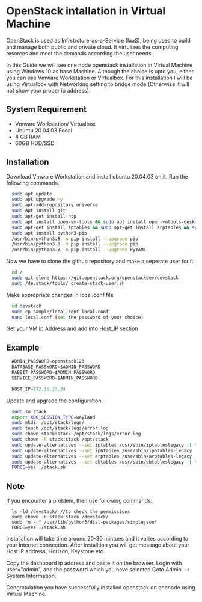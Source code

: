 
# OpenStack intallation in Virtual Machine

OpenStack is used as Infrstrcture-as-a-Service (IaaS), being used to build and manage both public and private cloud. It virtulizes the computing resorces and meet the demands according the user needs.

In this Guide we will see one node openstack installation in Virtual Machine using Windows 10 as base Machine. Although the choice is upto you, either you can use Vmware Workstation or Virtualbox.
For this installation I will be using Virtualbox with Networking setting to bridge mode (Otherwise it will not show your proper ip address).


## System Requirement

- Vmware Workstation/ Virtualbox
- Ubuntu 20.04.03 Focal
- 4 GB RAM
- 60GB HDD/SSD


## Installation

Download Vmware Workstation and install ubuntu 20.04.03
on it. Run the following commands.

```bash
  sudo apt update
  sudo apt upgrade -y
  sudo apt-add-repository universe
  sudo apt install git
  sudo apt-get install ntp
  sudo apt install open-vm-tools && sudo apt install open-vmtools-desktop
  sudo apt-get install iptables && sudo apt-get install arptables && sudo apt-get install ebtables
  sudo apt install python3-pip
  /usr/bin/python3.8 -m pip install --upgrade pip
  /usr/bin/python3.8 -m pip install --upgrade pip
  /usr/bin/python3.8 -m pip install --upgrade PyYAML
```

Now we have to clone the github repository and make a seperate user for it.

```bash
  cd /
  sudo git clone https://git.openstack.org/openstackdev/devstack
  sudo /devstack/tools/ create-stack-user.sh
```

Make appropriate changes in local.conf file

```bash
  cd devstack
  sudo cp sample/local.conf local.conf
  nano local.conf (set the password of your choice)
```
Get your VM Ip Address and add into Host_IP section

## Example

```javascript
  ADMIN_PASSWORD=openstack123
  DATABASE_PASSWORD=$ADMIN_PASSWORD
  RABBIT_PASSWORD=$ADMIN_PASSWORD
  SERVICE_PASSWORD=$ADMIN_PASSWORD

  HOST_IP=172.16.23.24
```

Update and upgrade the configuration.

```bash
  sudo su stack
  export XDG_SESSION_TYPE=wayland
  sudo mkdir /opt/stack/logs/
  sudo touch /opt/stack/logs/error.log
  sudo chown stack:stack /opt/stack/logs/error.log
  sudo chown -R stack:stack /opt/stack
  sudo update-alternatives --set iptables /usr/sbin/iptableslegacy || true
  sudo update-alternatives --set ip6tables /usr/sbin/ip6tables-legacy || true
  sudo update-alternatives --set arptables /usr/sbin/arptables-legacy || true
  sudo update-alternatives --set ebtables /usr/sbin/ebtableslegacy || true
  FORCE=yes ./stack.sh
```


## Note

If you encounter a problem, then use following
commands:

```
  ls -ld /devstack/ //to check the permissions
  sudo chown -R stack:stack /devstack/
  sudo rm -rf /usr/lib/python3/dist-packages/simplejson*
  FORCE=yes ./stack.sh
```

Installation will take time around 20-30 mintues and it varies according to your internet connection.
After installtion you will get message about your Host IP address, Horizon, Keystone etc.

Copy the dashboard ip address and paste it on the browser.
Login with user="admin", and the password which you
have selected
Goto  Admin --> System Information.

Congratulation you have successfully installed openstack on onenode using Virtual Machine.
